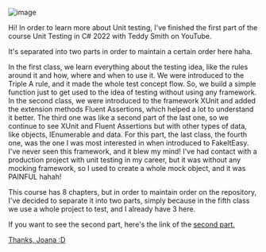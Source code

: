 ![image](https://github.com/JoanaDosSantos/UnitTestsCourse-WithTeddySmith-Part1/assets/71034514/7437d33c-db3d-4174-863d-097053df2e52)

Hi! In order to learn more about Unit testing, I've finished the first part of the course Unit Testing in C# 2022 with Teddy Smith on YouTube. 

It's separated into two parts in order to maintain a certain order here haha.

In the first class, we learn everything about the testing idea, like the rules around it and how, where and when to use it. We were introduced to the Triple A rule, and it made the whole test concept flow. So, we build a simple function just to get used to the idea of testing without using any framework. 
In the second class, we were introduced to the framework XUnit and added the extension methods Fluent Assertions, which helped a lot to understand it better.
The third one was like a second part of the last one, so we continue to see XUnit and Fluent Assertions but with other types of data, like objects, IEnumerable and data.
For this part, the last class, the fourth one, was the one I was most interested in when introduced to FakeItEasy. I've never seen this framework, and it blew my mind! I've had contact with a production project with unit testing in my career, but it was without any mocking framework, so I used to create a whole mock object, and it was PAINFUL hahah! 

This course has 8 chapters, but in order to maintain order on the repository, I've decided to separate it into two parts, simply because in the fifth class we use a whole project to test, and I already have 3 here.

If you want to see the second part, here's the link of the <a href="https://github.com/JoanaDosSantos/UnitTestsCourse-WithTeddySmith-Part2">second part.

Thanks, Joana :D
